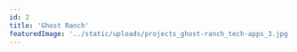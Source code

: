 ```yaml
---
id: 2
title: 'Ghost Ranch'
featuredImage: '../static/uploads/projects_ghost-ranch_tech-apps_3.jpg'
---
```

